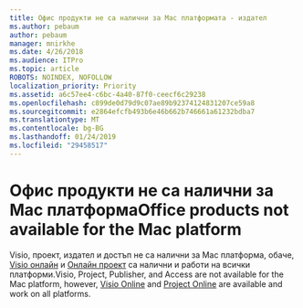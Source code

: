 ```yaml
---
title: Офис продукти не са налични за Mac платформата - издател
ms.author: pebaum
author: pebaum
manager: mnirkhe
ms.date: 4/26/2018
ms.audience: ITPro
ms.topic: article
ROBOTS: NOINDEX, NOFOLLOW
localization_priority: Priority
ms.assetid: a6c57ee4-c6bc-4a40-87f0-ceecf6c29238
ms.openlocfilehash: c899de0d79d9c07ae89b92374124831207ce59a8
ms.sourcegitcommit: e2864efcfb493b6e46b662b746661a61232bdba7
ms.translationtype: MT
ms.contentlocale: bg-BG
ms.lasthandoff: 01/24/2019
ms.locfileid: "29458517"
---
```

# <a name="office-products-not-available-for-the-mac-platform"></a><span data-ttu-id="68f48-102">Офис продукти не са налични за Mac платформа</span><span class="sxs-lookup"><span data-stu-id="68f48-102">Office products not available for the Mac platform</span></span>

<span data-ttu-id="68f48-103">Visio, проект, издател и достъп не са налични за Mac платформа, обаче, [Visio онлайн](https://products.office.com/visio/visio-online) и [Онлайн проект](https://products.office.com/project/project-online-premium) са налични и работи на всички платформи.</span><span class="sxs-lookup"><span data-stu-id="68f48-103">Visio, Project, Publisher, and Access are not available for the Mac platform, however, [Visio Online](https://products.office.com/visio/visio-online) and [Project Online](https://products.office.com/project/project-online-premium) are available and work on all platforms.</span></span> 
  


